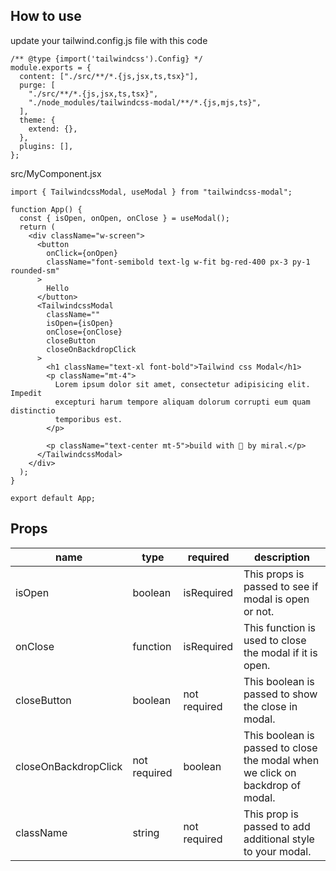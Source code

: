 
## How to use

update your tailwind.config.js file with this code

```
/** @type {import('tailwindcss').Config} */
module.exports = {
  content: ["./src/**/*.{js,jsx,ts,tsx}"],
  purge: [
    "./src/**/*.{js,jsx,ts,tsx}",
    "./node_modules/tailwindcss-modal/**/*.{js,mjs,ts}",
  ],
  theme: {
    extend: {},
  },
  plugins: [],
};
```


src/MyComponent.jsx

```
import { TailwindcssModal, useModal } from "tailwindcss-modal";

function App() {
  const { isOpen, onOpen, onClose } = useModal();
  return (
    <div className="w-screen">
      <button
        onClick={onOpen}
        className="font-semibold text-lg w-fit bg-red-400 px-3 py-1 rounded-sm"
      >
        Hello
      </button>
      <TailwindcssModal
        className=""
        isOpen={isOpen}
        onClose={onClose}
        closeButton
        closeOnBackdropClick
      >
        <h1 className="text-xl font-bold">Tailwind css Modal</h1>
        <p className="mt-4">
          Lorem ipsum dolor sit amet, consectetur adipisicing elit. Impedit
          excepturi harum tempore aliquam dolorum corrupti eum quam distinctio
          temporibus est.
        </p>

        <p className="text-center mt-5">build with 💙 by miral.</p>
      </TailwindcssModal>
    </div>
  );
}

export default App;
```

## Props

| name   | type  | required | description     |
|--------|-------|----------|-----------------|
| isOpen | boolean| isRequired |This props is passed to see if modal is open or not.|
| onClose | function | isRequired |This function is used to close the modal if it is open.|
| closeButton | boolean | not required | This boolean is passed to show the close in modal. |
| closeOnBackdropClick | not required |boolean | This boolean is passed to close the modal when we click on backdrop of modal.|
| className | string | not required |This prop is passed to add additional style to your modal. |


